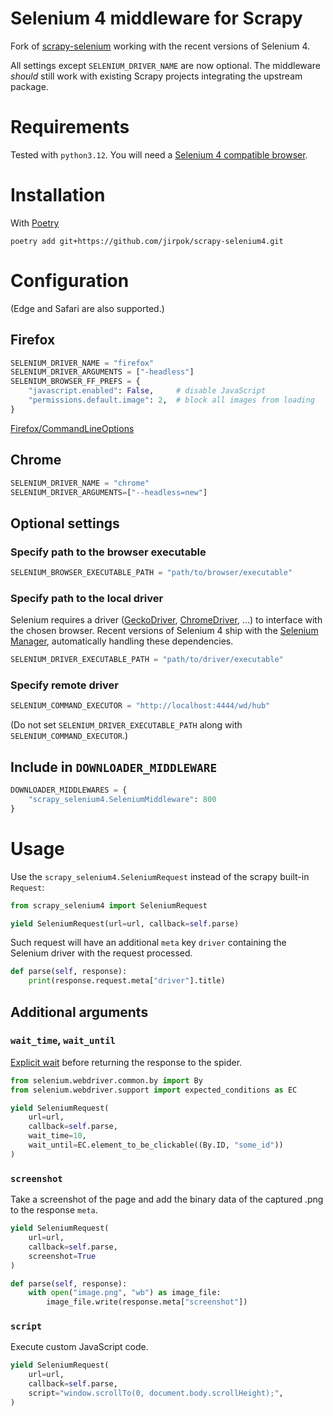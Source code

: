 # Selenium 4 middleware for Scrapy

Fork of [scrapy-selenium](https://github.com/clemfromspace/scrapy-selenium)
working with the recent versions of Selenium 4.

All settings except `SELENIUM_DRIVER_NAME` are now optional. The middleware
_should_ still work with existing Scrapy projects integrating the upstream
package.

# Requirements

Tested with `python3.12`. You will need a [Selenium 4 compatible browser](https://www.selenium.dev/documentation/webdriver/browsers/).

# Installation

With [Poetry](https://python-poetry.org/)

```shell
poetry add git+https://github.com/jirpok/scrapy-selenium4.git
```

# Configuration

(Edge and Safari are also supported.)

## Firefox

```python
SELENIUM_DRIVER_NAME = "firefox"
SELENIUM_DRIVER_ARGUMENTS = ["-headless"]
SELENIUM_BROWSER_FF_PREFS = {
    "javascript.enabled": False,     # disable JavaScript
    "permissions.default.image": 2,  # block all images from loading
}
```

[Firefox/CommandLineOptions](https://wiki.mozilla.org/Firefox/CommandLineOptions)

## Chrome

```python
SELENIUM_DRIVER_NAME = "chrome"
SELENIUM_DRIVER_ARGUMENTS=["--headless=new"]
```

## Optional settings

### Specify path to the browser executable

```python
SELENIUM_BROWSER_EXECUTABLE_PATH = "path/to/browser/executable"
```

### Specify path to the local driver

Selenium requires a driver ([GeckoDriver](https://github.com/mozilla/geckodriver/releases),
[ChromeDriver](https://developer.chrome.com/docs/chromedriver), …) to interface
with the chosen browser. Recent versions of Selenium 4 ship with the [Selenium Manager](https://www.selenium.dev/documentation/selenium_manager/),
automatically handling these dependencies.

```python
SELENIUM_DRIVER_EXECUTABLE_PATH = "path/to/driver/executable"
```

### Specify remote driver

```python
SELENIUM_COMMAND_EXECUTOR = "http://localhost:4444/wd/hub"
```

(Do not set `SELENIUM_DRIVER_EXECUTABLE_PATH` along with
`SELENIUM_COMMAND_EXECUTOR`.)

## Include in `DOWNLOADER_MIDDLEWARE`

```python
DOWNLOADER_MIDDLEWARES = {
    "scrapy_selenium4.SeleniumMiddleware": 800
}
```

# Usage

Use the `scrapy_selenium4.SeleniumRequest` instead of the scrapy built-in
`Request`:

```python
from scrapy_selenium4 import SeleniumRequest

yield SeleniumRequest(url=url, callback=self.parse)
```

Such request will have an additional `meta` key `driver` containing the Selenium
driver with the request processed.

```python
def parse(self, response):
    print(response.request.meta["driver"].title)
```

## Additional arguments

### `wait_time`, `wait_until`

[Explicit wait](https://www.selenium.dev/documentation/webdriver/waits/#explicit-waits)
before returning the response to the spider.

```python
from selenium.webdriver.common.by import By
from selenium.webdriver.support import expected_conditions as EC

yield SeleniumRequest(
    url=url,
    callback=self.parse,
    wait_time=10,
    wait_until=EC.element_to_be_clickable((By.ID, "some_id"))
)
```

### `screenshot`

Take a screenshot of the page and add the binary data of the captured .png to
the response `meta`.

```python
yield SeleniumRequest(
    url=url,
    callback=self.parse,
    screenshot=True
)

def parse(self, response):
    with open("image.png", "wb") as image_file:
        image_file.write(response.meta["screenshot"])
```

### `script`

Execute custom JavaScript code.

```python
yield SeleniumRequest(
    url=url,
    callback=self.parse,
    script="window.scrollTo(0, document.body.scrollHeight);",
)
```
